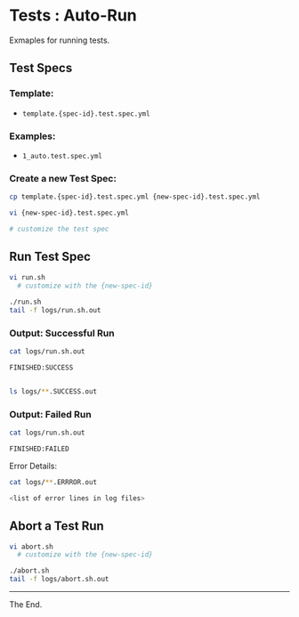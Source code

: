 # Tests : Auto-Run

Exmaples for running tests.

## Test Specs

### Template:
  * `template.{spec-id}.test.spec.yml`

### Examples:
  * `1_auto.test.spec.yml`

### Create a new Test Spec:

````bash
cp template.{spec-id}.test.spec.yml {new-spec-id}.test.spec.yml

vi {new-spec-id}.test.spec.yml

# customize the test spec

````

## Run Test Spec

````bash
vi run.sh
  # customize with the {new-spec-id}
  
./run.sh
tail -f logs/run.sh.out

````

### Output: Successful Run

````bash
cat logs/run.sh.out

FINISHED:SUCCESS
````

````bash

ls logs/**.SUCCESS.out

````

### Output: Failed Run

````bash
cat logs/run.sh.out

FINISHED:FAILED

````

Error Details:
````bash
cat logs/**.ERRROR.out

<list of error lines in log files>

````

## Abort a Test Run

````bash
vi abort.sh
  # customize with the {new-spec-id}

./abort.sh
tail -f logs/abort.sh.out

````


---
The End.
